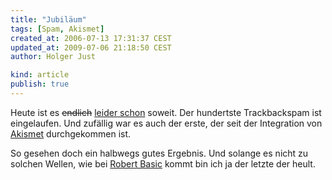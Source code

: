 ```yaml
---
title: "Jubiläum"
tags: [Spam, Akismet]
created_at: 2006-07-13 17:31:37 CEST
updated_at: 2009-07-06 21:18:50 CEST
author: Holger Just

kind: article
publish: true
---
```


Heute ist es <del>endlich</del> <ins>leider schon</ins> soweit. Der hundertste Trackbackspam ist eingelaufen. Und zufällig war es auch der erste, der seit der Integration von [Akismet](/2006/06/29/spam-die-3475347356te) durchgekommen ist.

So gesehen doch ein halbwegs gutes Ergebnis. Und solange es nicht zu solchen Wellen, wie bei [Robert Basic](http://www.basicthinking.de/blog) kommt bin ich ja der letzte der heult.